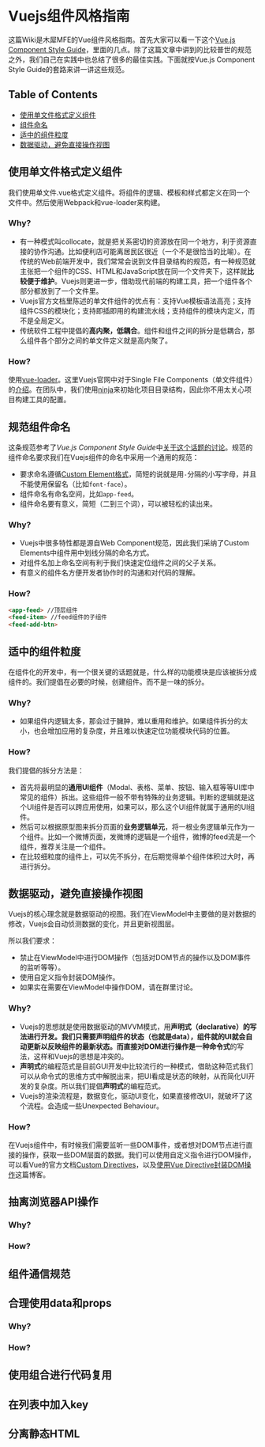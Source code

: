 # Vuejs组件风格指南

这篇Wiki是木犀MFE的Vue组件风格指南。首先大家可以看一下这个[Vue.js Component Style Guide](https://github.com/pablohpsilva/vuejs-component-style-guide)，里面的几点。除了这篇文章中讲到的比较普世的规范之外，我们自己在实践中也总结了很多的最佳实践。下面就按Vue.js Component Style Guide的套路来讲一讲这些规范。

## Table of Contents

* [使用单文件格式定义组件](#使用单文件格式定义组件)
* [组件命名](#组件命名)
* [适中的组件粒度](#适中的组件粒度)
* [数据驱动，避免直接操作视图](#数据驱动，避免直接操作视图)


## 使用单文件格式定义组件

我们使用单文件.vue格式定义组件。将组件的逻辑、模板和样式都定义在同一个文件中。然后使用Webpack和vue-loader来构建。

### Why?

+ 有一种模式叫collocate，就是把关系密切的资源放在同一个地方，利于资源直接的协作沟通。比如便利店可能离居民区很近（一个不是很恰当的比喻）。在传统的Web前端开发中，我们常常会说到文件目录结构的规范，有一种规范就主张把一个组件的CSS、HTML和JavaScript放在同一个文件夹下，这样就**比较便于维护**。Vuejs则更进一步，借助现代前端的构建工具，把一个组件各个部分都放到了一个文件里。
+ Vuejs官方文档里陈述的单文件组件的优点有：支持Vue模板语法高亮；支持组件CSS的模块化；支持即插即用的构建流水线；支持组件的模块内定义，而不是全局定义。
+ 传统软件工程中提倡的**高内聚，低耦合**。组件和组件之间的拆分是低耦合，那么组件各个部分之间的单文件定义就是高内聚了。

### How?

使用[vue-loader](https://vue-loader.vuejs.org/en/)。这里Vuejs官网中对于Single File Components（单文件组件）的[介绍](https://vuejs.org/v2/guide/single-file-components.html#Introduction)。在团队中，我们使用[ninja](https://github.com/Muxi-Studio/ninja)来初始化项目目录结构，因此你不用太关心项目构建工具的配置。

## 规范组件命名

这条规范参考了*Vue.js Component Style Guide*中[关于这个话题的讨论](https://github.com/pablohpsilva/vuejs-component-style-guide#vue-component-names)。规范的组件命名要求我们在Vuejs组件的命名中采用一个通用的规范：

+ 要求命名遵循[Custom Element格式](https://www.w3.org/TR/custom-elements/#valid-custom-element-name)，简短的说就是用`-`分隔的小写字母，并且不能使用保留名（比如`font-face`）。
+ 组件命名有命名空间，比如`app-feed`。
+ 组件命名要有意义，简短（二到三个词），可以被轻松的读出来。

### Why?

+ Vuejs中很多特性都是源自Web Component规范，因此我们采纳了Custom Elements中组件用中划线分隔的命名方式。
+ 对组件名加上命名空间有利于我们快速定位组件之间的父子关系。
+ 有意义的组件名方便开发者协作时的沟通和对代码的理解。

### How?

```html
<app-feed> //顶层组件
<feed-item> //feed组件的子组件
<feed-add-btn> 

```
## 适中的组件粒度

在组件化的开发中，有一个很关键的话题就是，什么样的功能模块是应该被拆分成组件的。我们提倡在必要的时候，创建组件。而不是一味的拆分。

### Why?

+ 如果组件内逻辑太多，那会过于臃肿，难以重用和维护。如果组件拆分的太小，也会增加应用的复杂度，并且难以快速定位功能模块代码的位置。

### How?

我们提倡的拆分方法是：

+ 首先将最明显的**通用UI组件**（Modal、表格、菜单、按钮、输入框等等UI库中常见的组件）拆出。这些组件一般不带有特殊的业务逻辑。判断的逻辑就是这个UI组件是否可以跨应用使用，如果可以，那么这个UI组件就属于通用的UI组件。
+ 然后可以根据原型图来拆分页面的**业务逻辑单元**，将一根业务逻辑单元作为一个组件。比如一个微博页面，发微博的逻辑是一个组件，微博的feed流是一个组件，推荐关注是一个组件。
+ 在比较细粒度的组件上，可以先不拆分，在后期觉得单个组件体积过大时，再进行拆分。

## 数据驱动，避免直接操作视图

Vuejs的核心理念就是数据驱动的视图。我们在ViewModel中主要做的是对数据的修改，Vuejs会自动侦测数据的变化，并且更新视图层。

所以我们要求：

+ 禁止在ViewModel中进行DOM操作（包括对DOM节点的操作以及DOM事件的监听等等）。
+ 使用自定义指令封装DOM操作。
+ 如果实在需要在ViewModel中操作DOM，请在群里讨论。

### Why?

+ Vuejs的思想就是使用数据驱动的MVVM模式，用**声明式（declarative）**的写法进行开发。我们只需要声明组件的状态（也就是data），组件就的UI就会自动更新以反映组件的最新状态。而直接对DOM进行操作是一种**命令式**的写法，这样和Vuejs的思想是冲突的。
+ **声明式**的编程范式是目前GUI开发中比较流行的一种模式，借助这种范式我们可以从命令式的思维方式中解脱出来，把UI看成是状态的映射，从而简化UI开发的复杂度。所以我们提倡**声明式**的编程范式。
+ Vuejs的渲染流程是，数据变化，驱动UI变化，如果直接修改UI，就破坏了这个流程。会造成一些Unexpected Behaviour。

### How?

在Vuejs组件中，有时候我们需要监听一些DOM事件，或者想对DOM节点进行直接的操作，获取一些DOM层面的数据。我们可以使用自定义指令进行DOM操作，可以看Vue的官方文档[Custom Directives](https://vuejs.org/v2/guide/custom-directive.html)，以及[使用Vue Directive封装DOM操作](https://elegenthus.github.io/post/VueDirectivesTest/)这篇博客。

## 抽离浏览器API操作

### Why?

### How?

## 组件通信规范

## 合理使用data和props

### Why?

### How?

## 使用组合进行代码复用

## 在列表中加入key

## 分离静态HTML

